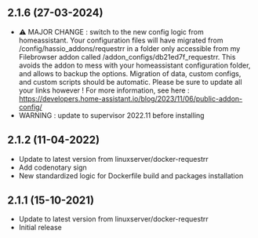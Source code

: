 ## 2.1.6 (27-03-2024)
- ⚠ MAJOR CHANGE : switch to the new config logic from homeassistant. Your configuration files will have migrated from /config/hassio_addons/requestrr in a folder only accessible from my Filebrowser addon called /addon_configs/db21ed7f_requestrr. This avoids the addon to mess with your homeassistant configuration folder, and allows to backup the options. Migration of data, custom configs, and custom scripts should be automatic. Please be sure to update all your links however ! For more information, see here : https://developers.home-assistant.io/blog/2023/11/06/public-addon-config/
- WARNING : update to supervisor 2022.11 before installing

## 2.1.2 (11-04-2022)

- Update to latest version from linuxserver/docker-requestrr
- Add codenotary sign
- New standardized logic for Dockerfile build and packages installation

## 2.1.1 (15-10-2021)

- Update to latest version from linuxserver/docker-requestrr
- Initial release
